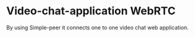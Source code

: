 # Video-chat-application WebRTC

By using Simple-peer it connects one to one video chat web application.

   
